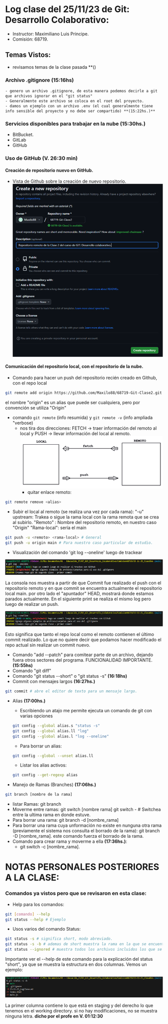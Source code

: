 # Log clase del 25/11/23 de Git: Desarrollo Colaborativo:

- Instructor: Maximiliano Luis Principe.
- Comisión: 68719.

## Temas Vistos:

- revisamos temas de la clase pasada **()
### Archivo .gitignore **(15:16hs)**
    - genero un archivo .gitignore, de esta manera podemos decirle a git que archivos ignorar en el "git status"
    - Generalmente este archivo se coloca en el root del proyecto.
    - damos un ejemplo con un archivo .env (el cual generalmente tiene info sensible del proyecto y no debe ser compartido) **(15:22hs.)**
### Servicios disponibles para trabajar en la nube **(15:30hs.)**
- BitBucket.
- GitLab
- GitHub
### Uso de GitHub **(V. 26:30 min)**
#### Creación de repositorio nuevo en GitHub.
- Vista de Github sobre la creación de nuevo repositorio.
![Visualización de repo nuevo en GitHub](Github_NewRepo.PNG)

#### Comunicación del repositorio local, con el repositorio de la nube.
- Comando para hacer un push del repositorio recién creado en Github, con el repo local
```sh
git remote add origin https://github.com/Maxilo88/68719-Git-Clase2.git # es el URL que nos da Github sobre el repositorio creado y a donde queremos apuntar.
```
el nombre "origin" es un alias que puede ser cualquiera, pero por convención se utiliza "Origin"

- comando `git remote` (info resumida) y `git remote -v` (info ampliada "verbose)
    - nos tira dos direcciones: FETCH -> traer información del remoto al local y PUSH -> llevar información del local al remoto.
    ![Visualización de ejemplo de FETCH y PUSH](Github_FetchPush.PNG)
        - quitar enlace remoto:
```sh
git remote remove <alias>  
```
- Subir el local al remoto (se realiza una vez por cada rama):
"-u" upstream: Trakea o sigue la rama local con la rama remota que se crea al subirlo.
"Remoto" : Nombre del repositorio remoto, en nuestro caso "Origin"
"Rama-local": sería el main

```sh
git push -u <remoto> <rama-local> # General
git push -u origin main # Para nuestro caso particular de estudio.
```
- Visualización del comando 'git log --oneline' luego de trackear

![Visualización de log luego del trackeo](Github_LogPush.PNG)

La consola nos muestra a partir de que Commit fue realizado el push con el repositorio remoto y en que commit se encuentra actualmente el repositorio local main. por otro lado el "apuntador" HEAD, mostrará donde estamos parados actualmente.
En el siguiente print se realiza el mismo log pero luego de realizar un push.

![Visualización de log luego del segundo push](Github_LogPush2.PNG)

Esto significa que tanto el repo local como el remoto contienen el último commit realizado. Lo que no quiere decir que podamos hacer modificado el repo actual sin realizar un commit nuevo.

- Comando "add --patch" para comitear parte de un archivo, dejando fuera otros sectores del programa. FUNCIONALIDAD IMPORTANTE. **(15:55hs)**
- Comando "git diff"
- Comando "git status --short" o "git status -s" **(16:18hs)**
- Commit con mensajes largos **(16:27hs.)**

```sh
git commit # abre el editor de texto para un mensaje largo.
```

- Alias **(17:00hs.)**
    - Escribiendo un atajo me permite ejecuta un comando de git con varias opciones
    ```sh
    git config --global alias.s "status -s"
    git config --global alias.ll "log"
    git config --global alias.l "log --oneline"
    ```
    - Para borrar un alias:
    ```sh
    git config --global --unset alias.ll
    ```

    - Listar los alias activos:
    ```sh
    git config --get-regexp alias
    ```
- Manejo de Ramas (Branches) **(17:06hs.)**
```sh
git branch [nombre de la rama]
```
- listar Ramas: git branch
- Moverme entre ramas: git switch [nombre rama]
git switch - # Switchea entre la ultima rama en donde estuve.
- Para borrar una rama: git branch -d [nombre_rama]
- Para borrar una rama cuya unformación no existe en nunguna otra rama (previamente el sistema nos consulta el borrado de la rama): git branch -D [nombre_rama]. este comando fuerza el borrado de la rama.
- Comando para crear rama y moverme a ella **(17:36hs.)**:
    - git switch -c [nombre_rama].

# NOTAS PERSONALES POSTERIORES A LA CLASE:

### Comandos ya vistos pero que se revisaron en esta clase:

- Help para los comandos:
```sh
git [comando] --help
git status --help # Ejemplo
```

- Usos varios del comando Status:
```sh
git status -s # significa short, modo abreviado.
git status -s -b # ademas de short muestra la rama en la que se encuentra.
git status --ignored # muestra todos los archivos incluidos los que se encuentran en el archivo .ignore.
```
Importante ver el --help de este comando para la explicación del status "short", ya que se muestra la estructura en dos columnas. Vemos un ejemplo:

![Visualización de git status -s ](Github_StatusShort.PNG)

La primer columna contiene lo que está en staging y del derecho lo que tenemos en el working directory. si no hay modificaciones, no se muestra ninguna letra. **dicho por el profe en V. 01:12:30**